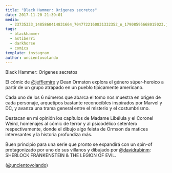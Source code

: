 ```yaml
---
title: "Black Hammer: Orígenes secretos"
date: 2017-11-20 21:39:01
media: 
  - 23735333_1485860414831664_7047722160831332352_n_17908595668015023.jpg
tags: 
  - blackhammer
  - astiberri
  - darkhorse
  - comics
template: instagram
author: uncientovolando
---
```


Black Hammer: Orígenes secretos


El cómic de [@jefflemire](https://instagram.com/jefflemire) y Dean Ormston explora el género súper-heroico a partir de un grupo atrapado en un pueblo típicamente americano.


Cada uno de los 6 números que abarca el tomo nos muestra en origen de cada personaje, arquetipos bastante reconocibles inspirados por Marvel y DC, y avanza una trama general entre el misterio y el costumbrismo.

 
Destacan en mi opinión los capítulos de Madame Libélula y el Coronel Weird, homenajes al cómic de terror y al psicodélico setentero respectivamente, donde el dibujo algo feista de Ormson da matices interesantes y la historia profundiza más.


Buen principio para una serie que pronto se expandirá con un spin-of protagonizado por uno de sus villanos y dibujado por [@davidrubinm](https://instagram.com/davidrubinm): SHERLOCK FRANKENSTEIN & THE LEGION OF EVIL.


([@uncientovolando](https://instagram.com/uncientovolando))







